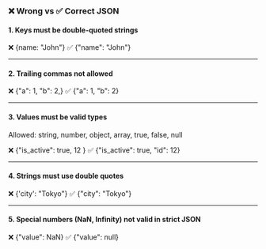 ### ❌ Wrong vs ✅ Correct JSON

#### 1. Keys must be **double-quoted strings**

❌ {name: "John"}
✅ {"name": "John"}

---

#### 2. Trailing commas not allowed

❌ {"a": 1, "b": 2,}
✅ {"a": 1, "b": 2}

---

#### 3. Values must be valid types

Allowed: string, number, object, array, true, false, null

❌ {"is_active": true, 12 } 
✅ {"is_active": true, "id": 12}

---

#### 4. Strings must use double quotes

❌ {'city': "Tokyo"}
✅ {"city": "Tokyo"}

---

#### 5. Special numbers (NaN, Infinity) not valid in strict JSON

❌ {"value": NaN}
✅ {"value": null}